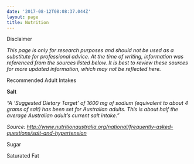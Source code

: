```yaml
---
date: '2017-08-12T08:08:37.044Z'
layout: page
title: Nutrition
---
```

Disclaimer

_This page is only for research purposes and should not be used as a substitute for professional advice. At the time of writing, information was referenced from the sources listed below. It is best to review these sources for more updated information, which may not be reflected here._

Recommended Adult Intakes

**Salt**

_“A ‘Suggested Dietary Target’ of 1600 mg of sodium (equivalent to about 4 grams of salt) has been set for Australian adults. This is about half the average Australian adult’s current salt intake.”_

_Source: http://www.nutritionaustralia.org/national/frequently-asked-questions/salt-and-hypertension_

Sugar

Saturated Fat